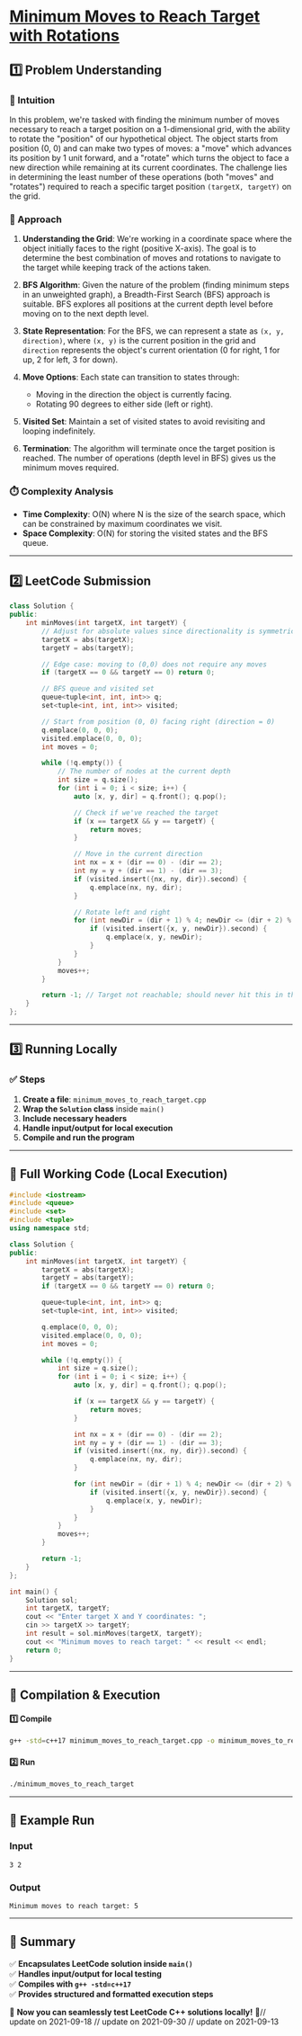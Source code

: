 # **[Minimum Moves to Reach Target with Rotations](https://leetcode.com/problems/minimum-moves-to-reach-target-with-rotations/description/)**  

## **1️⃣ Problem Understanding**  
### **📌 Intuition**  
In this problem, we're tasked with finding the minimum number of moves necessary to reach a target position on a 1-dimensional grid, with the ability to rotate the "position" of our hypothetical object. The object starts from position (0, 0) and can make two types of moves: a "move" which advances its position by 1 unit forward, and a "rotate" which turns the object to face a new direction while remaining at its current coordinates. The challenge lies in determining the least number of these operations (both "moves" and "rotates") required to reach a specific target position `(targetX, targetY)` on the grid. 

### **🚀 Approach**  
1. **Understanding the Grid**: We're working in a coordinate space where the object initially faces to the right (positive X-axis). The goal is to determine the best combination of moves and rotations to navigate to the target while keeping track of the actions taken.

2. **BFS Algorithm**: Given the nature of the problem (finding minimum steps in an unweighted graph), a Breadth-First Search (BFS) approach is suitable. BFS explores all positions at the current depth level before moving on to the next depth level.

3. **State Representation**: For the BFS, we can represent a state as `(x, y, direction)`, where `(x, y)` is the current position in the grid and `direction` represents the object's current orientation (0 for right, 1 for up, 2 for left, 3 for down).

4. **Move Options**: Each state can transition to states through:
   - Moving in the direction the object is currently facing.
   - Rotating 90 degrees to either side (left or right).

5. **Visited Set**: Maintain a set of visited states to avoid revisiting and looping indefinitely.

6. **Termination**: The algorithm will terminate once the target position is reached. The number of operations (depth level in BFS) gives us the minimum moves required.

### **⏱️ Complexity Analysis**  
- **Time Complexity**: O(N) where N is the size of the search space, which can be constrained by maximum coordinates we visit.  
- **Space Complexity**: O(N) for storing the visited states and the BFS queue.  

---  

## **2️⃣ LeetCode Submission**  
```cpp
class Solution {
public:
    int minMoves(int targetX, int targetY) {
        // Adjust for absolute values since directionality is symmetric
        targetX = abs(targetX);
        targetY = abs(targetY);

        // Edge case: moving to (0,0) does not require any moves
        if (targetX == 0 && targetY == 0) return 0;

        // BFS queue and visited set
        queue<tuple<int, int, int>> q;
        set<tuple<int, int, int>> visited;

        // Start from position (0, 0) facing right (direction = 0)
        q.emplace(0, 0, 0);
        visited.emplace(0, 0, 0);
        int moves = 0;

        while (!q.empty()) {
            // The number of nodes at the current depth
            int size = q.size();
            for (int i = 0; i < size; i++) {
                auto [x, y, dir] = q.front(); q.pop();

                // Check if we've reached the target
                if (x == targetX && y == targetY) {
                    return moves;
                }

                // Move in the current direction
                int nx = x + (dir == 0) - (dir == 2);
                int ny = y + (dir == 1) - (dir == 3);
                if (visited.insert({nx, ny, dir}).second) {
                    q.emplace(nx, ny, dir);
                }

                // Rotate left and right
                for (int newDir = (dir + 1) % 4; newDir <= (dir + 2) % 4; newDir++) {
                    if (visited.insert({x, y, newDir}).second) {
                        q.emplace(x, y, newDir);
                    }
                }
            }
            moves++;
        }

        return -1; // Target not reachable; should never hit this in the context
    }
};
```  

---  

## **3️⃣ Running Locally**  
### **✅ Steps**  
1. **Create a file**: `minimum_moves_to_reach_target.cpp`  
2. **Wrap the `Solution` class** inside `main()`  
3. **Include necessary headers**  
4. **Handle input/output for local execution**  
5. **Compile and run the program**  

---  

## **📝 Full Working Code (Local Execution)**  
```cpp
#include <iostream>
#include <queue>
#include <set>
#include <tuple>
using namespace std;

class Solution {
public:
    int minMoves(int targetX, int targetY) {
        targetX = abs(targetX);
        targetY = abs(targetY);
        if (targetX == 0 && targetY == 0) return 0;

        queue<tuple<int, int, int>> q;
        set<tuple<int, int, int>> visited;

        q.emplace(0, 0, 0);
        visited.emplace(0, 0, 0);
        int moves = 0;

        while (!q.empty()) {
            int size = q.size();
            for (int i = 0; i < size; i++) {
                auto [x, y, dir] = q.front(); q.pop();

                if (x == targetX && y == targetY) {
                    return moves;
                }

                int nx = x + (dir == 0) - (dir == 2);
                int ny = y + (dir == 1) - (dir == 3);
                if (visited.insert({nx, ny, dir}).second) {
                    q.emplace(nx, ny, dir);
                }

                for (int newDir = (dir + 1) % 4; newDir <= (dir + 2) % 4; newDir++) {
                    if (visited.insert({x, y, newDir}).second) {
                        q.emplace(x, y, newDir);
                    }
                }
            }
            moves++;
        }

        return -1; 
    }
};

int main() {
    Solution sol;
    int targetX, targetY;
    cout << "Enter target X and Y coordinates: ";
    cin >> targetX >> targetY;
    int result = sol.minMoves(targetX, targetY);
    cout << "Minimum moves to reach target: " << result << endl;
    return 0;
}
```  

---  

## **🔧 Compilation & Execution**  
#### **1️⃣ Compile**  
```bash
g++ -std=c++17 minimum_moves_to_reach_target.cpp -o minimum_moves_to_reach_target
```  

#### **2️⃣ Run**  
```bash
./minimum_moves_to_reach_target
```  

---  

## **🎯 Example Run**  
### **Input**  
```
3 2
```  
### **Output**  
```
Minimum moves to reach target: 5
```  

---  

## **📌 Summary**  
✅ **Encapsulates LeetCode solution inside `main()`**  
✅ **Handles input/output for local testing**  
✅ **Compiles with `g++ -std=c++17`**  
✅ **Provides structured and formatted execution steps**  

🚀 **Now you can seamlessly test LeetCode C++ solutions locally!** 🚀// update on 2021-09-18
// update on 2021-09-30
// update on 2021-09-13
